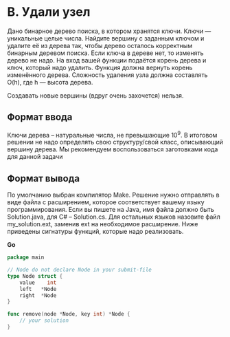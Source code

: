 # B. Удали узел

Дано бинарное дерево поиска, в котором хранятся ключи. Ключи — уникальные целые числа. Найдите вершину с заданным ключом и удалите её из дерева так, чтобы дерево осталось корректным бинарным деревом поиска. Если ключа в дереве нет, то изменять дерево не надо.
На вход вашей функции подаётся корень дерева и ключ, который надо удалить. Функция должна вернуть корень изменённого дерева. Сложность удаления узла должна составлять
O(h), где h — высота дерева.

Создавать новые вершины (вдруг очень захочется) нельзя.

## Формат ввода

Ключи дерева – натуральные числа, не превышающие 10<sup>9</sup>. 
В итоговом решении не надо определять свою структуру/свой класс, описывающий вершину дерева.
Мы рекомендуем воспользоваться заготовками кода для данной задачи

## Формат вывода

По умолчанию выбран компилятор Make. Решение нужно отправлять в виде файла с расширением, которое соответствует вашему языку программирования. Если вы пишете на Java, имя файла должно быть Solution.java, для C# – Solution.cs. Для остальных языков назовите файл my_solution.ext, заменив ext на необходимое расширение. Ниже приведены сигнатуры функций, которые надо реализовать.

**Go**

```go
package main

// Node do not declare Node in your submit-file 
type Node struct {
	value    int
	left   *Node
	right  *Node
}

func remove(node *Node, key int) *Node {
	// your solution
}
```


